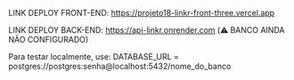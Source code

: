 LINK DEPLOY FRONT-END: https://projeto18-linkr-front-three.vercel.app

LINK DEPLOY BACK-END: https://api-linkr.onrender.com (⚠️ BANCO AINDA NÃO CONFIGURADO)

Para testar localmente, use:
DATABASE_URL = postgres://postgres:senha@localhost:5432/nome_do_banco
